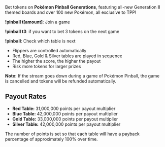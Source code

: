 Bet tokens on **Pokémon Pinball Generations**, featuring all-new Generation II themed boards and over 100 new Pokémon, all exclusive to TPP!

**!pinball t\[amount\]**: Join a game

**!pinball t3**: if you want to bet 3 tokens on the next game

**!pinball**: Check which table is next

- Flippers are controlled automatically
- Red, Blue, Gold & Silver tables are played in sequence
- The higher the score, the higher the payout
- Risk more tokens for larger prizes

**Note:** If the stream goes down during a game of Pokémon Pinball, the game is cancelled and tokens will be refunded automatically.

## Payout Rates

- **Red Table:** 31,000,000 points per payout multiplier
- **Blue Table:** 42,000,000 points per payout multiplier
- **Gold Table:** 33,000,000 points per payout multiplier
- **Silver Table:** 42,000,000 points per payout multiplier

The number of points is set so that each table will have a payback percentage of approximately 100% over time.
